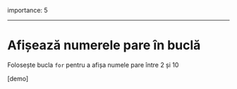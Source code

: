 importance: 5

---

# Afișează numerele pare în buclă

Folosește bucla `for` pentru a afișa numele pare între 2 și 10

[demo]
